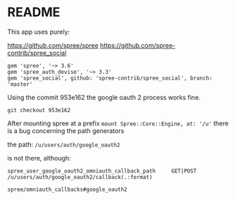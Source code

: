 # README

This app uses purely:

https://github.com/spree/spree
https://github.com/spree-contrib/spree_social

```
gem 'spree', '~> 3.6'
gem 'spree_auth_devise', '~> 3.3'
gem 'spree_social', github: 'spree-contrib/spree_social', branch: 'master'
```

Using the commit 953e162 the google oauth 2 process works fine.

`git checkout 953e162`

After mounting spree at a prefix 
`mount Spree::Core::Engine, at: '/u'`
there is a bug concerning the path generators

the path:
`/u/users/auth/google_oauth2`

is not there, although:
 
```
spree_user_google_oauth2_omniauth_callback_path     GET|POST    /u/users/auth/google_oauth2/callback(.:format)  

spree/omniauth_callbacks#google_oauth2
```
